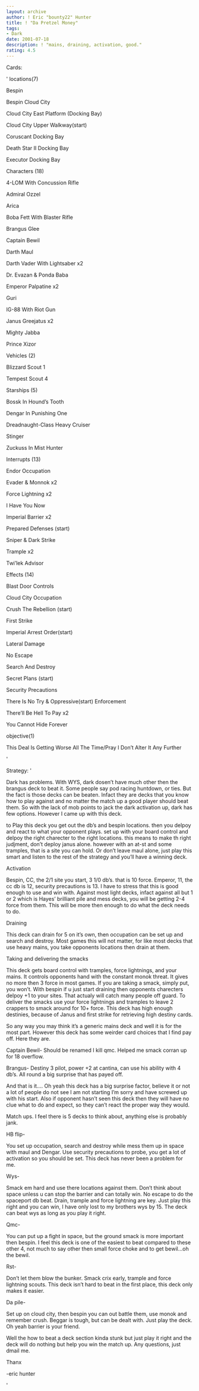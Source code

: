 ```yaml
---
layout: archive
author: ! Eric "bounty22" Hunter
title: ! "Da Pretzel Money"
tags:
- Dark
date: 2001-07-18
description: ! "mains, draining, activation, good."
rating: 4.5
---
```

Cards: 

' 
locations(7)

Bespin 

Bespin Cloud City 

Cloud City East Platform (Docking Bay) 

Cloud City Upper Walkway(start)

Coruscant Docking Bay 

Death Star II Docking Bay 

Executor Docking Bay 


Characters (18)

4-LOM With Concussion Rifle 

Admiral Ozzel 

Arica 

Boba Fett With Blaster Rifle 

Brangus Glee 

Captain Bewil 

Darth Maul 

Darth Vader With Lightsaber  x2

Dr. Evazan & Ponda Baba 

Emperor Palpatine  x2

Guri 

IG-88 With Riot Gun 

Janus Greejatus  x2

Mighty Jabba 

Prince Xizor 


Vehicles (2)

Blizzard Scout 1 

Tempest Scout 4 


Starships (5)

Bossk In Hound’s Tooth 

Dengar In Punishing One 

Dreadnaught-Class Heavy Cruiser 

Stinger 

Zuckuss In Mist Hunter 


Interrupts (13)

Endor Occupation 

Evader & Monnok  x2

Force Lightning  x2

I Have You Now 

Imperial Barrier  x2

Prepared Defenses (start)

Sniper & Dark Strike 

Trample  x2

Twi’lek Advisor 


Effects (14)

Blast Door Controls 

Cloud City Occupation 

Crush The Rebellion (start)

First Strike 

Imperial Arrest Order(start) 

Lateral Damage 

No Escape 

Search And Destroy 

Secret Plans (start)

Security Precautions 

There Is No Try & Oppressive(start) Enforcement 

There’ll Be Hell To Pay  x2

You Cannot Hide Forever 


objective(1)

This Deal Is Getting Worse All The Time/Pray I Don’t Alter It Any Further 

'

Strategy: '

Dark has problems. With WYS, dark dosen’t have much other then the brangus deck to beat it. Some people say pod racing huntdown, or ties. But the fact is those decks can be beaten. Infact they are decks that you know how to play against and no matter the match up a good player should beat them. So with the lack of mob points to jack the dark activation up, dark has few options. However I came up with this deck.


to Play this deck you get out the db’s and bespin locations. then you delpoy and react to what your opponent plays. set up with your board control and delpoy the right charecter to the right locations. this means to make th right judjment, don’t deploy janus alone. however with an at-st and some tramples, that is a site you can hold. Or don’t leave maul alone, just play this smart and listen to the rest of the strategy and you’ll have a winning deck.


Activation

Bespin, CC, the 2/1 site you start, 3 1/0 db’s. that is 10 force. Emperor, 11, the cc db is 12, security precautions is 13. I have to stress that this is good enough to use and win with. Against most light decks, infact against all but 1 or 2 which is Hayes’ brilliant pile and mess decks, you will be getting 2-4 force from them. This will be more then enough to do what the deck needs to do.


Draining

This deck can drain for 5 on it’s own, then occupation can be set up and search and destroy. Most games this will not matter, for like most decks that use heavy mains, you take opponents locations then drain at them.


Taking and delivering the smacks

This deck gets board control with tramples, force lightnings, and your mains. It controls opponents hand with the constant monok threat. It gives no more then 3 force in most games. If you are taking a smack, simply put, you won’t. With bespin if u just start draining then opponents charecters delpoy +1 to your sites. That actualy will catch many people off guard. To deliver the smacks use your force lightnings and tramples to leave 2 crappers to smack around for 10+ force. This deck has high enough destinies, because of Janus and first strike for retrieving high destiny cards.


So any way you may think it’s a generic mains deck and well it is for the most part. However this deck has some weirder card choices that I find pay off. Here they are.

Captain Bewil- Should be renamed I kill qmc. Helped me smack corran up for 18 overflow.

Brangus- Destiny 3 pilot, power +2 at cantina, can use his ability with 4 db’s. All round a big surprise that has payed off.

And that is it…. Oh yeah this deck has a big surprise factor, believe it or not a lot of people do not see I am not starting I’m sorry and have screwed up with his start. Also if opponent hasn’t seen this deck then they will have no clue what to do and expect, so they can’t react the proper way they would.


Match ups. I feel there is 5 decks to think about, anything else is probably jank.

HB flip-

You set up occupation, search and destroy while mess them up in space with maul and Dengar. Use security precautions to probe, you get a lot of activation so you should be set. This deck has never been a problem for me.


Wys-

Smack em hard and use there locations against them. Don’t think about space unless u can stop the barrier and can totally win. No escape to do the spaceport db beat. Drain, trample and force lightning are key. Just play this right and you can win, I have only lost to my brothers wys by 15. The deck can beat wys as long as you play it right.


Qmc-

You can put up a fight in space, but the ground smack is more important then bespin. I feel this deck is one of the easiest to beat compared to these other 4, not much to say other then small force choke and to get bewil…oh the bewil.


Rst-

Don’t let them blow the bunker. Smack crix early, trample and force lightning scouts. This deck isn’t hard to beat in the first place, this deck only makes it easier.


Da pile-

Set up on cloud city, then bespin you can out battle them, use monok and remember crush. Beggar is tough, but can be dealt with. Just play the deck. Oh yeah barrier is your friend.


Well the how to beat a deck section kinda stunk but just play it right and the deck will do nothing but help you win the match up. Any questions, just dmail me. 

Thanx

-eric hunter 

'